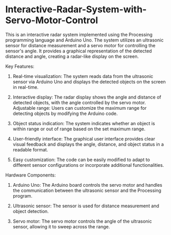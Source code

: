 # Interactive-Radar-System-with-Servo-Motor-Control
This is an interactive radar system implemented using the Processing programming language and Arduino Uno. The system utilizes an ultrasonic sensor for distance measurement and a servo motor for controlling the sensor's angle. It provides a graphical representation of the detected distance and angle, creating a radar-like display on the screen.

Key Features:

1. Real-time visualization: The system reads data from the ultrasonic sensor via Arduino Uno and displays the detected objects on the screen in real-time.

2. Interactive display: The radar display shows the angle and distance of detected objects, with the angle controlled by the servo motor.
Adjustable range: Users can customize the maximum range for detecting objects by modifying the Arduino code.

3. Object status indication: The system indicates whether an object is within range or out of range based on the set maximum range.

4. User-friendly interface: The graphical user interface provides clear visual feedback and displays the angle, distance, and object status in a readable format.

5. Easy customization: The code can be easily modified to adapt to different sensor configurations or incorporate additional functionalities.

Hardware Components:

1. Arduino Uno: The Arduino board controls the servo motor and handles the communication between the ultrasonic sensor and the Processing program.

2. Ultrasonic sensor: The sensor is used for distance measurement and object detection.

3. Servo motor: The servo motor controls the angle of the ultrasonic sensor, allowing it to sweep across the range.
